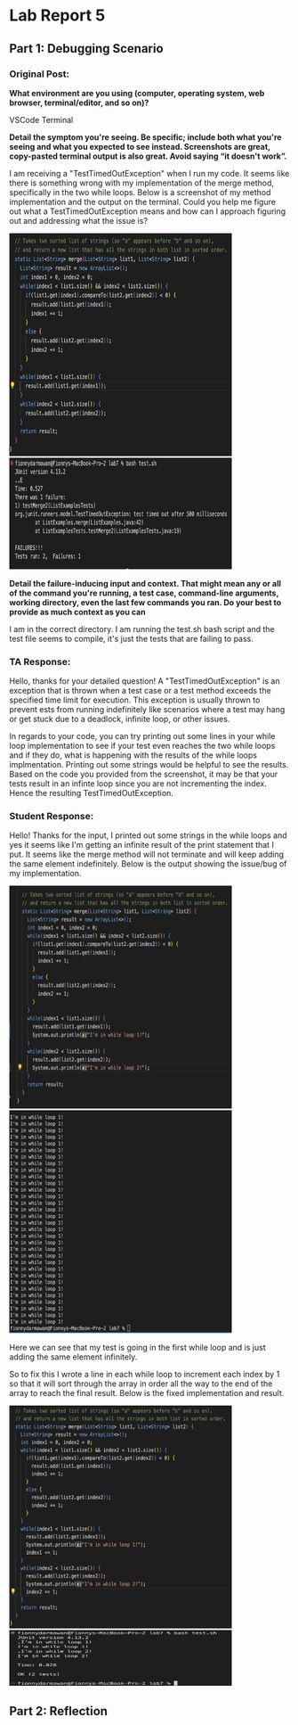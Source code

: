 # Lab Report 5
## Part 1: Debugging Scenario 

### Original Post:

**What environment are you using (computer, operating system, web browser, terminal/editor, and so on)?**

VSCode Terminal 

**Detail the symptom you're seeing. Be specific; include both what you're seeing and what you expected to see instead. Screenshots are great, copy-pasted terminal output is also great. Avoid saying “it doesn't work”.**

I am receiving a "TestTimedOutException" when I run my code. It seems like there is something wrong with my implementation of the merge method, specifically in the two while loops. Below is a screenshot of my method implementation and the output on the terminal. Could you help me figure out what a TestTimedOutException means and how can I approach figuring out and addressing what the issue is?  

<img src="merge.png" width="400" height="400">

<img src="mergeOutput.png" width="400" height="200">

**Detail the failure-inducing input and context. That might mean any or all of the command you're running, a test case, command-line arguments, working directory, even the last few commands you ran. Do your best to provide as much context as you can**

I am in the correct directory. I am running the test.sh bash script and the test file seems to compile, it's just the tests that are failing to pass. 

### TA Response: 

Hello, thanks for your detailed question! A "TestTimedOutException" is an exception that is thrown when a test case or a test method exceeds the specified time limit for execution. This exception is usually thrown to prevent ests from running indefinitely like scenarios where a test may hang or get stuck due to a deadlock, infinite loop, or other issues. 

In regards to your code, you can try printing out some lines in your while loop implementation to see if your test even reaches the two while loops and if they do, what is happening with the results of the while loops implmentation. Printing out some strings would be helpful to see the results. Based on the code you provided from the screenshot, it may be that your tests result in an infinte loop since you are not incrementing the index. Hence the resulting TestTimedOutException. 

### Student Response: 

Hello! Thanks for the input, I printed out some strings in the while loops and yes it seems like I'm getting an infinite result of the print statement that I put. It seems like the merge method will not terminate and will keep adding the same element indefinitely. Below is the output showing the issue/bug of my implementation. 

<img src="mergeBug.png" width="400" height="400">

<img src="mergeBugOutpur.png" width="400" height="400">

Here we can see that my test is going in the first while loop and is just adding the same element infinitely.

So to fix this I wrote a line in each while loop to increment each index by 1 so that it will sort through the array in order all the way to the end of the array to reach the final result. Below is the fixed implementation and result. 

<img src="mergeFixed.png" width="400" height="400">

<img src="mergeFixedOutput.png" width="400" height="100">

## Part 2: Reflection 










